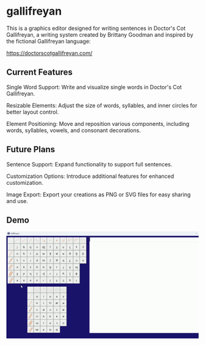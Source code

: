 # gallifreyan
This is a graphics editor designed for writing sentences in Doctor's Cot Gallifreyan, a writing system created by Brittany Goodman and inspired by the fictional Gallifreyan language:

https://doctorscotgallifreyan.com/ 

## Current Features
Single Word Support: Write and visualize single words in Doctor's Cot Gallifreyan.

Resizable Elements: Adjust the size of words, syllables, and inner circles for better layout control.

Element Positioning: Move and reposition various components, including words, syllables, vowels, and consonant decorations.

## Future Plans

Sentence Support: Expand functionality to support full sentences.

Customization Options: Introduce additional features for enhanced customization.

Image Export: Export your creations as PNG or SVG files for easy sharing and use.

## Demo
![demo](https://github.com/katekorobova/gallifreyan/blob/main/demo.gif)
